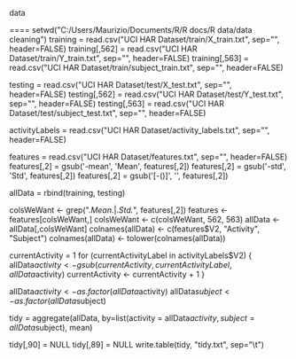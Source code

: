 data





====
setwd("C:/Users/Maurizio/Documents/R/R docs/R data/data cleaning")
training = read.csv("UCI HAR Dataset/train/X_train.txt", sep="", header=FALSE)
training[,562] = read.csv("UCI HAR Dataset/train/Y_train.txt", sep="", header=FALSE)
training[,563] = read.csv("UCI HAR Dataset/train/subject_train.txt", sep="", header=FALSE)

testing = read.csv("UCI HAR Dataset/test/X_test.txt", sep="", header=FALSE)
testing[,562] = read.csv("UCI HAR Dataset/test/Y_test.txt", sep="", header=FALSE)
testing[,563] = read.csv("UCI HAR Dataset/test/subject_test.txt", sep="", header=FALSE)

activityLabels = read.csv("UCI HAR Dataset/activity_labels.txt", sep="", header=FALSE)


features = read.csv("UCI HAR Dataset/features.txt", sep="", header=FALSE)
features[,2] = gsub('-mean', 'Mean', features[,2])
features[,2] = gsub('-std', 'Std', features[,2])
features[,2] = gsub('[-()]', '', features[,2])


allData = rbind(training, testing)


colsWeWant <- grep(".*Mean.*|.*Std.*", features[,2])
features <- features[colsWeWant,]
colsWeWant <- c(colsWeWant, 562, 563)
allData <- allData[,colsWeWant]
colnames(allData) <- c(features$V2, "Activity", "Subject")
colnames(allData) <- tolower(colnames(allData))

currentActivity = 1
for (currentActivityLabel in activityLabels$V2) {
  allData$activity <- gsub(currentActivity, currentActivityLabel, allData$activity)
  currentActivity <- currentActivity + 1
}

allData$activity <- as.factor(allData$activity)
allData$subject <- as.factor(allData$subject)

tidy = aggregate(allData, by=list(activity = allData$activity, subject=allData$subject), mean)

tidy[,90] = NULL
tidy[,89] = NULL
write.table(tidy, "tidy.txt", sep="\t")
